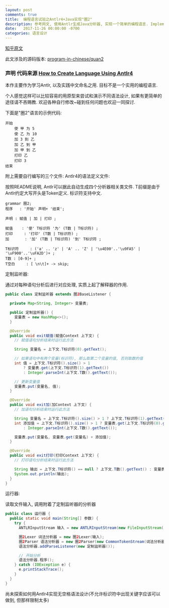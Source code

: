 ```yaml
---
layout: post
comments: true
title:  编程语言试验之Antlr4+Java实现"圈2"
description: 参考网文, 使用Antlr生成Java分析器, 实现一个简单的编程语言. Implement a pretotype programming language with Antlr4 and Java, based on an online article..
date:   2017-11-26 00:00:00 -0700
categories: 语言设计
---
```


[知乎原文](https://zhuanlan.zhihu.com/p/31429800)

此文涉及的源码版本: [program-in-chinese/quan2](https://github.com/program-in-chinese/quan2)
### 声明 代码来源 [How to Create Language Using Antlr4](http://progur.com/2016/09/how-to-create-language-using-antlr4.html)

本作主要作为学习Antlr, 以及实践中文命名之用. 目标不是一个实用的编程语言.

个人感觉这样可以比较容易的用原型来尝试和演示不同语法设计, 如果有更简单的途径请不吝赐教. 欢迎各种自行修改~碰到任何问题也欢迎一同探讨.

下面是"圈2"语言的示例代码:
```
开始
    使 甲 为 5
    使 乙 为 10
    加 3 到 乙
    加 乙 到 甲
    加 甲 到 乙
    打印 乙
    打印 3
结束
```
附上需要自行编写的三个文件:
Antlr4的语法定义文件:

按照README说明, Antlr可以据此自动生成四个分析器相关类文件. T前缀是由于Antlr约定大写开头是Token定义. 标识符支持中文.
```
grammar 圈2;
程序   : '开始' 声明+ '结束';
          
声明 : 赋值 | 加 | 打印 ;

赋值    : '使' T标识符 '为' (T数 | T标识符) ;
打印     : '打印' (T数 | T标识符) ;
加       : '加' (T数 | T标识符) '到' T标识符 ;

T标识符     : ('a' .. 'z' | 'A' .. 'Z' | '\u4E00'..'\u9FA5' | '\uF900'..'\uFA2D')+ ;
T数 : [0-9]+ ;
T空白     : [ \n\t]+ -> skip;
```
定制监听器:

通过对每种语句分析后进行对应处理, 实质上起了解释器的作用.
```java
public class 定制监听器 extends 圈2BaseListener {

  private Map<String, Integer> 变量表;

  public 定制监听器() {
    变量表 = new HashMap<>();
  }

  @Override
  public void exit赋值(赋值Context 上下文) {
    // 赋值语句分析结束时运行此方法

    String 变量名 = 上下文.T标识符(0).getText();

    // 如果语句中有两个变量(标识符), 那么取第二个变量的值, 否则取数的值
    int 值 = 上下文.T标识符().size() > 1
        ? 变量表.get(上下文.T标识符(1).getText())
        : Integer.parseInt(上下文.T数().getText());

    // 更新变量值
    变量表.put(变量名, 值);
  }

  @Override
  public void exit加(加Context 上下文) {
    // 加语句分析结束时运行此方法

    String 变量名 = 上下文.T标识符().size() > 1 ? 上下文.T标识符(1).getText() : 上下文.T标识符(0).getText();
    int 添加值 = 上下文.T标识符().size() > 1 ? 变量表.get(上下文.T标识符(0).getText())
        : Integer.parseInt(上下文.T数().getText());

    变量表.put(变量名, 变量表.get(变量名) + 添加值);
  }

  @Override
  public void exit打印(打印Context 上下文) {
    // 打印语句分析结束时运行此方法

    String 输出 = 上下文.T标识符() == null ? 上下文.T数().getText() : 变量表.get(上下文.T标识符().getText()).toString();
    System.out.println(输出);
  }
}
```
运行器:

读取文件输入, 调用附着了定制监听器的分析器
```java
public class 运行器 {
  public static void main(String[] 参数) {
    try {
      ANTLRInputStream 输入 = new ANTLRInputStream(new FileInputStream(参数[0]));

      圈2Lexer 词法分析器 = new 圈2Lexer(输入);
      圈2Parser 语法分析器 = new 圈2Parser(new CommonTokenStream(词法分析器));
      语法分析器.addParseListener(new 定制监听器());

      // 开始分析
      语法分析器.程序();
    } catch (IOException e) {
      e.printStackTrace();
    }
  }
}
```
尚未探索如何用Antlr4实现无空格语法设计(不允许标识符中出现关键字应该可以做到, 但那样限制太多)